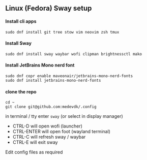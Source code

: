 ## Linux (Fedora) Sway setup ##

#### Install cli apps ####
```
sudo dnf install git tree stow vim neovim zsh tmux
```

#### Install Sway ####
```
sudo dnf install sway waybar wofi clipman brightnessctl mako
```

#### Install JetBrains Mono nerd font ####
```
sudo dnf copr enable maveonair/jetbrains-mono-nerd-fonts
sudo dnf install jetbrains-mono-nerd-fonts
```

#### clone the repo ####
```
cd ~
git clone git@github.com:medevdk/.config
```

in terminal / tty enter `sway` (or select in display manager)

- CTRL-D will open wofi (launcher)
- CTRL-ENTER will open foot (wayland terminal)
- CTRL-C will refresh sway / waybar
- CTRL-E will exit sway

Edit config files as required
